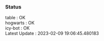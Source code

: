### Status


table : OK  
hogwarts : OK  
icy-bot : OK  
Latest Update : 2023-02-09 19:06:45.480183
